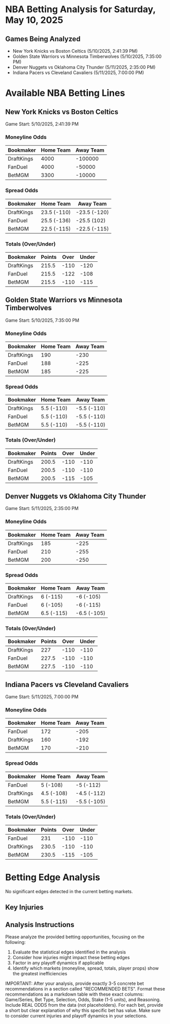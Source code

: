 # NBA Betting Analysis for Saturday, May 10, 2025

## Games Being Analyzed

- New York Knicks vs Boston Celtics (5/10/2025, 2:41:39 PM)
- Golden State Warriors vs Minnesota Timberwolves (5/10/2025, 7:35:00 PM)
- Denver Nuggets vs Oklahoma City Thunder (5/11/2025, 2:35:00 PM)
- Indiana Pacers vs Cleveland Cavaliers (5/11/2025, 7:00:00 PM)

# Available NBA Betting Lines

## New York Knicks vs Boston Celtics
Game Start: 5/10/2025, 2:41:39 PM

### Moneyline Odds
| Bookmaker | Home Team | Away Team |
|-----------|-----------|----------|
| DraftKings | 4000 | -100000 |
| FanDuel | 4000 | -50000 |
| BetMGM | 3300 | -10000 |

### Spread Odds
| Bookmaker | Home Team | Away Team |
|-----------|-----------|----------|
| DraftKings | 23.5 (-110) | -23.5 (-120) |
| FanDuel | 25.5 (-136) | -25.5 (102) |
| BetMGM | 22.5 (-115) | -22.5 (-115) |

### Totals (Over/Under)
| Bookmaker | Points | Over | Under |
|-----------|--------|------|-------|
| DraftKings | 215.5 | -110 | -120 |
| FanDuel | 215.5 | -122 | -108 |
| BetMGM | 215.5 | -110 | -115 |


## Golden State Warriors vs Minnesota Timberwolves
Game Start: 5/10/2025, 7:35:00 PM

### Moneyline Odds
| Bookmaker | Home Team | Away Team |
|-----------|-----------|----------|
| DraftKings | 190 | -230 |
| FanDuel | 188 | -225 |
| BetMGM | 185 | -225 |

### Spread Odds
| Bookmaker | Home Team | Away Team |
|-----------|-----------|----------|
| DraftKings | 5.5 (-110) | -5.5 (-110) |
| FanDuel | 5.5 (-110) | -5.5 (-110) |
| BetMGM | 5.5 (-110) | -5.5 (-110) |

### Totals (Over/Under)
| Bookmaker | Points | Over | Under |
|-----------|--------|------|-------|
| DraftKings | 200.5 | -110 | -110 |
| FanDuel | 200.5 | -110 | -110 |
| BetMGM | 200.5 | -115 | -105 |


## Denver Nuggets vs Oklahoma City Thunder
Game Start: 5/11/2025, 2:35:00 PM

### Moneyline Odds
| Bookmaker | Home Team | Away Team |
|-----------|-----------|----------|
| DraftKings | 185 | -225 |
| FanDuel | 210 | -255 |
| BetMGM | 200 | -250 |

### Spread Odds
| Bookmaker | Home Team | Away Team |
|-----------|-----------|----------|
| DraftKings | 6 (-115) | -6 (-105) |
| FanDuel | 6 (-105) | -6 (-115) |
| BetMGM | 6.5 (-115) | -6.5 (-105) |

### Totals (Over/Under)
| Bookmaker | Points | Over | Under |
|-----------|--------|------|-------|
| DraftKings | 227 | -110 | -110 |
| FanDuel | 227.5 | -110 | -110 |
| BetMGM | 227.5 | -110 | -110 |


## Indiana Pacers vs Cleveland Cavaliers
Game Start: 5/11/2025, 7:00:00 PM

### Moneyline Odds
| Bookmaker | Home Team | Away Team |
|-----------|-----------|----------|
| FanDuel | 172 | -205 |
| DraftKings | 160 | -192 |
| BetMGM | 170 | -210 |

### Spread Odds
| Bookmaker | Home Team | Away Team |
|-----------|-----------|----------|
| FanDuel | 5 (-108) | -5 (-112) |
| DraftKings | 4.5 (-108) | -4.5 (-112) |
| BetMGM | 5.5 (-115) | -5.5 (-105) |

### Totals (Over/Under)
| Bookmaker | Points | Over | Under |
|-----------|--------|------|-------|
| FanDuel | 231 | -110 | -110 |
| DraftKings | 230.5 | -110 | -110 |
| BetMGM | 230.5 | -115 | -105 |


# Betting Edge Analysis

No significant edges detected in the current betting markets.


## Key Injuries


## Analysis Instructions

Please analyze the provided betting opportunities, focusing on the following:

1. Evaluate the statistical edges identified in the analysis
2. Consider how injuries might impact these betting edges
3. Factor in any playoff dynamics if applicable
4. Identify which markets (moneyline, spread, totals, player props) show the greatest inefficiencies

IMPORTANT: After your analysis, provide exactly 3-5 concrete bet recommendations in a section called "RECOMMENDED BETS". Format these recommendations as a markdown table with these exact columns: Game/Series, Bet Type, Selection, Odds, Stake (1-5 units), and Reasoning. Include REAL ODDS from the data (not placeholders). For each bet, provide a short but clear explanation of why this specific bet has value. Make sure to consider current injuries and playoff dynamics in your selections.